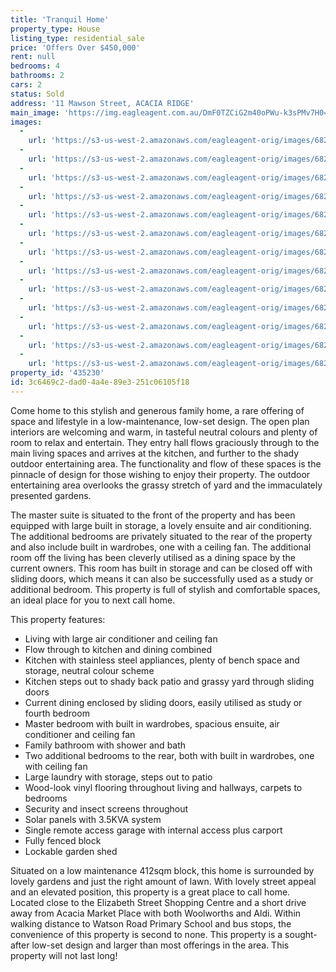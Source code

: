 ```yaml
---
title: 'Tranquil Home'
property_type: House
listing_type: residential_sale
price: 'Offers Over $450,000'
rent: null
bedrooms: 4
bathrooms: 2
cars: 2
status: Sold
address: '11 Mawson Street, ACACIA RIDGE'
main_image: 'https://img.eagleagent.com.au/DmF0TZCiG2m40oPWu-k3sPMv7H0=/1280x854/smart/https://s3-us-west-2.amazonaws.com/eagleagent-orig/images/6822000/128329310-image-M.jpg'
images:
  -
    url: 'https://s3-us-west-2.amazonaws.com/eagleagent-orig/images/6822012/128329310-image-L.jpg'
  -
    url: 'https://s3-us-west-2.amazonaws.com/eagleagent-orig/images/6822011/128329310-image-K.jpg'
  -
    url: 'https://s3-us-west-2.amazonaws.com/eagleagent-orig/images/6822009/128329310-image-I.jpg'
  -
    url: 'https://s3-us-west-2.amazonaws.com/eagleagent-orig/images/6822008/128329310-image-H.jpg'
  -
    url: 'https://s3-us-west-2.amazonaws.com/eagleagent-orig/images/6822007/128329310-image-G.jpg'
  -
    url: 'https://s3-us-west-2.amazonaws.com/eagleagent-orig/images/6822006/128329310-image-F.jpg'
  -
    url: 'https://s3-us-west-2.amazonaws.com/eagleagent-orig/images/6822005/128329310-image-E.jpg'
  -
    url: 'https://s3-us-west-2.amazonaws.com/eagleagent-orig/images/6822004/128329310-image-D.jpg'
  -
    url: 'https://s3-us-west-2.amazonaws.com/eagleagent-orig/images/6822003/128329310-image-C.jpg'
  -
    url: 'https://s3-us-west-2.amazonaws.com/eagleagent-orig/images/6822002/128329310-image-B.jpg'
  -
    url: 'https://s3-us-west-2.amazonaws.com/eagleagent-orig/images/6822001/128329310-image-A.jpg'
  -
    url: 'https://s3-us-west-2.amazonaws.com/eagleagent-orig/images/6822000/128329310-image-M.jpg'
  -
    url: 'https://s3-us-west-2.amazonaws.com/eagleagent-orig/images/6822010/128329310-image-J.jpg'
property_id: '435230'
id: 3c6469c2-dad0-4a4e-89e3-251c06105f18
---
```

Come home to this stylish and generous family home, a rare offering of space and lifestyle in a low-maintenance, low-set design. The open plan interiors are welcoming and warm, in tasteful neutral colours and plenty of room to relax and entertain. They entry hall flows graciously through to the main living spaces and arrives at the kitchen, and further to the shady outdoor entertaining area. The functionality and flow of these spaces is the pinnacle of design for those wishing to enjoy their property. The outdoor entertaining area overlooks the grassy stretch of yard and the immaculately presented gardens.

The master suite is situated to the front of the property and has been equipped with large built in storage, a lovely ensuite and air conditioning. The additional bedrooms are privately situated to the rear of the property and also include built in wardrobes, one with a ceiling fan. The additional room off the living has been cleverly utilised as a dining space by the current owners. This room has built in storage and can be closed off with sliding doors, which means it can also be successfully used as a study or additional bedroom. This property is full of stylish and comfortable spaces, an ideal place for you to next call home.

This property features:

*  Living with large air conditioner and ceiling fan
*  Flow through to kitchen and dining combined
*  Kitchen with stainless steel appliances, plenty of bench space and storage, neutral colour scheme
*  Kitchen steps out to shady back patio and grassy yard through sliding doors
*  Current dining enclosed by sliding doors, easily utilised as study or fourth bedroom
*  Master bedroom with built in wardrobes, spacious ensuite, air conditioner and ceiling fan
*  Family bathroom with shower and bath
*  Two additional bedrooms to the rear, both with built in wardrobes, one with ceiling fan
*  Large laundry with storage, steps out to patio
*  Wood-look vinyl flooring throughout living and hallways, carpets to bedrooms
*  Security and insect screens throughout
*  Solar panels with 3.5KVA system
*  Single remote access garage with internal access plus carport
*  Fully fenced block
*  Lockable garden shed

Situated on a low maintenance 412sqm block, this home is surrounded by lovely gardens and just the right amount of lawn. With lovely street appeal and an elevated position, this property is a great place to call home. Located close to the Elizabeth Street Shopping Centre and a short drive away from Acacia Market Place with both Woolworths and Aldi. Within walking distance to Watson Road Primary School and bus stops, the convenience of this property is second to none. This property is a sought-after low-set design and larger than most offerings in the area. This property will not last long!